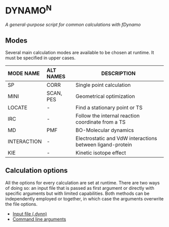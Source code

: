 # DYNAMO<sup>N</sup>

*A general-purpose script for common calculations with fDynamo*

## Modes
Several main calculation modes are available to be chosen at runtime. It must be
specified in upper cases.

| MODE NAME | ALT NAMES | DESCRIPTION |
| :-------- | :-------- | ----------- |
| SP          | CORR      | Single point calculation |
| MINI        | SCAN, PES | Geometrical optimization |
| LOCATE      | -         | Find a stationary point or TS |
| IRC         | -         | Follow the internal reaction coordinate from a TS |
| MD          | PMF       | BO-Molecular dynamics |
| INTERACTION | -         | Electrostatic and VdW interactions between ligand-protein |
| KIE         | -         | Kinetic isotope effect |

## Calculation options
All the options for every calculation are set at runtime.
There are two ways of doing so: an input file that is passed as first argument or
directly with specific arguments but with limited capabilities. Both methods can
be independently employed or together, in which case the arguments overwrite the file options.
 - [Input file (.dynn)](./options_file.md)
 - [Command line arguments](./options_cli.md)
